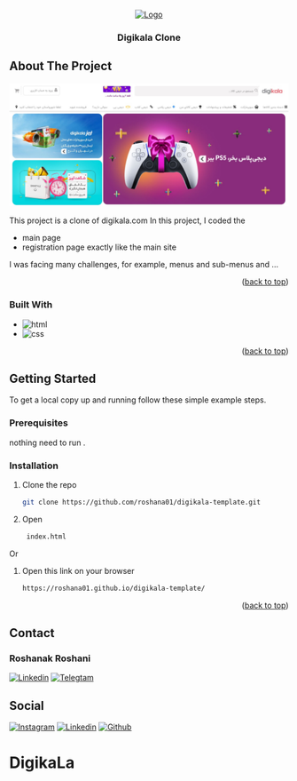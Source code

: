 
<!-- PROJECT LOGO -->
<br />
<div align="center">
  <a href="https://digikala.com">
    <img src='https://www.digikala.com/statics/img/svg/logo.svg' alt="Logo" width="180" height="180">
  </a>
  <h3 align="center">Digikala Clone</h3>
  
</div>




<!-- ABOUT THE PROJECT -->
## About The Project

[![Preview][product-screenshot]](https://example.com)

This project is a clone of digikala.com
In this project, I coded the 
* main page  
* registration page 
exactly like the main site

I was facing many challenges, for example, menus and sub-menus and ...

<p align="right">(<a href="#readme-top">back to top</a>)</p>



### Built With

* ![html]
* ![css]


<p align="right">(<a href="#readme-top">back to top</a>)</p>



<!-- GETTING STARTED -->
## Getting Started

To get a local copy up and running follow these simple example steps.

### Prerequisites
nothing need to run .

### Installation
1. Clone the repo
   ```sh
   git clone https://github.com/roshana01/digikala-template.git
   ```
2. Open
   ```sh
    index.html
   ```
Or
1. Open this link on your browser
    ```sh
    https://roshana01.github.io/digikala-template/
    ```
    
<p align="right">(<a href="#readme-top">back to top</a>)</p>

<!-- contact -->
## Contact
### Roshanak Roshani </br>
[![Linkedin][linkedin-shield]][linkedin-url]
[![Telegtam][telegram-shield]][telegram-url]

<!-- Social -->
<a name="readme-top"></a>
## Social
[![Instagram][instagram-shield]][instagram-url]
[![Linkedin][linkedin-shield]][linkedin-url]
[![Github][github-shield]][github-url]

<!-- LINKS & IMAGES -->
[project-logo]:https://www.digikala.com/statics/img/svg/logo.svg
[product-screenshot]: ./Readme-files/digikala-preview.jpg

[instagram-shield]: https://img.shields.io/badge/Instagram-E4405F?style=for-the-badge&logo=instagram&logoColor=white
[instagram-url]: https://instagram.com/im_amir.01
[linkedin-shield]:https://img.shields.io/badge/LinkedIn-0077B5?style=for-the-badge&logo=linkedin&logoColor=white
[linkedin-url]:https://www.linkedin.com/in/amirhosein-nafar
[github-shield]:https://img.shields.io/badge/GitHub-100000?style=for-the-badge&logo=github&logoColor=white
[github-url]:https://github.com/Oneexploit
[telegram-shield]:https://img.shields.io/badge/Telegram-2CA5E0?style=for-the-badge&logo=telegram&logoColor=white
[telegram-url]:https://t.me/#
[html]:https://img.shields.io/badge/HTML5-E34F26?style=for-the-badge&logo=html5&logoColor=white
[css]:https://img.shields.io/badge/CSS3-1572B6?style=for-the-badge&logo=css3&logoColor=white


# DigikaLa
